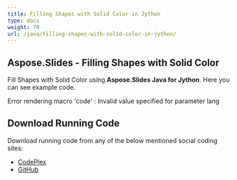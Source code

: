 ```yaml
---
title: Filling Shapes with Solid Color in Jython
type: docs
weight: 70
url: /java/filling-shapes-with-solid-color-in-jython/
---
```


## **Aspose.Slides - Filling Shapes with Solid Color**
Fill Shapes with Solid Color using **Aspose.Slides Java for Jython**. Here you can see example code.

Error rendering macro 'code' : Invalid value specified for parameter lang
## **Download Running Code**
Download running code from any of the below mentioned social coding sites:

- [CodePlex](https://asposeslidesjavajython.codeplex.com/releases/view/620122)
- [GitHub](https://github.com/aspose-slides/Aspose.Slides-for-Java/releases/tag/Aspose.Slides_Java_for_Jython-v1.0)
